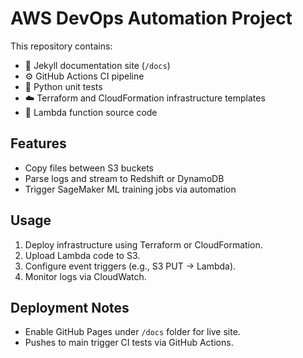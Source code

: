 # AWS DevOps Automation Project

This repository contains:
- 📖 Jekyll documentation site (`/docs`)
- ⚙️ GitHub Actions CI pipeline
- 🧪 Python unit tests
- ☁️ Terraform and CloudFormation infrastructure templates
- 🧠 Lambda function source code

## Features

- Copy files between S3 buckets
- Parse logs and stream to Redshift or DynamoDB
- Trigger SageMaker ML training jobs via automation

## Usage

1. Deploy infrastructure using Terraform or CloudFormation.
2. Upload Lambda code to S3.
3. Configure event triggers (e.g., S3 PUT → Lambda).
4. Monitor logs via CloudWatch.

## Deployment Notes

- Enable GitHub Pages under `/docs` folder for live site.
- Pushes to main trigger CI tests via GitHub Actions.
